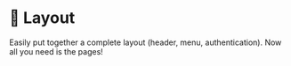 # 🌈 Layout

Easily put together a complete layout (header, menu, authentication). Now all you need is the pages!
